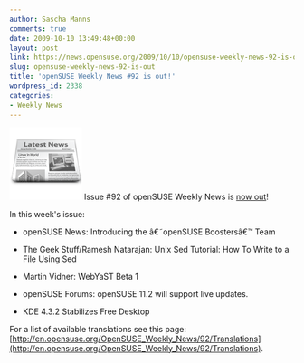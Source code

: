 ```yaml
---
author: Sascha Manns
comments: true
date: 2009-10-10 13:49:48+00:00
layout: post
link: https://news.opensuse.org/2009/10/10/opensuse-weekly-news-92-is-out/
slug: opensuse-weekly-news-92-is-out
title: 'openSUSE Weekly News #92 is out!'
wordpress_id: 2338
categories:
- Weekly News
---
```


![news](/wp-content/uploads/2007/11/knewsticker.png) Issue #92 of openSUSE Weekly News is [now out](http://en.opensuse.org/OpenSUSE_Weekly_News/92)!

In this week's issue:



	
  * openSUSE News: Introducing the â€˜openSUSE Boostersâ€™ Team

	
  * The Geek Stuff/Ramesh Natarajan: Unix Sed Tutorial: How To Write to a File Using Sed

	
  * Martin Vidner: WebYaST Beta 1

	
  * openSUSE Forums: openSUSE 11.2 will support live updates.

	
  * KDE 4.3.2 Stabilizes Free Desktop




For a list of available translations see this page:
[http://en.opensuse.org/OpenSUSE_Weekly_News/92/Translations](http://en.opensuse.org/OpenSUSE_Weekly_News/92/Translations).
